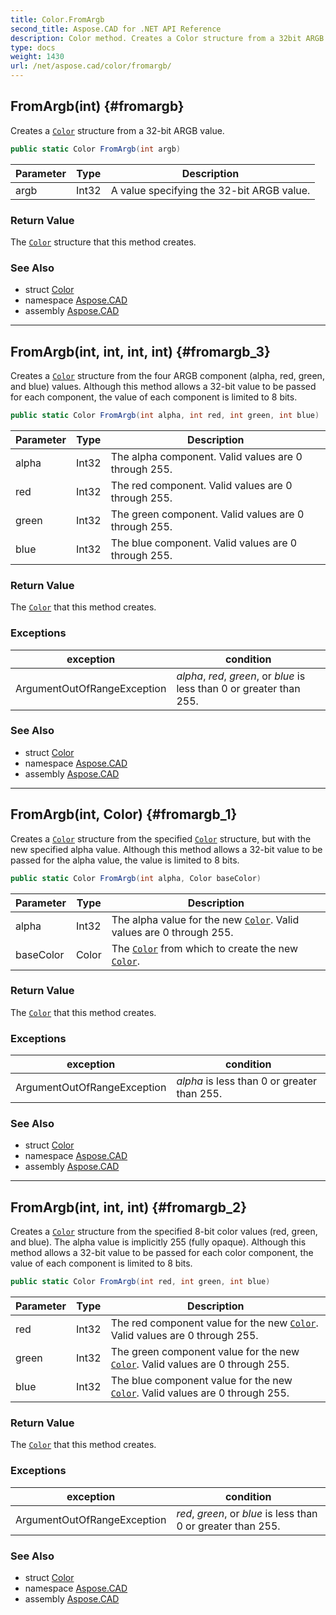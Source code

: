 ```yaml
---
title: Color.FromArgb
second_title: Aspose.CAD for .NET API Reference
description: Color method. Creates a Color structure from a 32bit ARGB value
type: docs
weight: 1430
url: /net/aspose.cad/color/fromargb/
---
```

## FromArgb(int) {#fromargb}

Creates a [`Color`](../) structure from a 32-bit ARGB value.

```csharp
public static Color FromArgb(int argb)
```

| Parameter | Type | Description |
| --- | --- | --- |
| argb | Int32 | A value specifying the 32-bit ARGB value. |

### Return Value

The [`Color`](../) structure that this method creates.

### See Also

* struct [Color](../)
* namespace [Aspose.CAD](../../color/)
* assembly [Aspose.CAD](../../../)

---

## FromArgb(int, int, int, int) {#fromargb_3}

Creates a [`Color`](../) structure from the four ARGB component (alpha, red, green, and blue) values. Although this method allows a 32-bit value to be passed for each component, the value of each component is limited to 8 bits.

```csharp
public static Color FromArgb(int alpha, int red, int green, int blue)
```

| Parameter | Type | Description |
| --- | --- | --- |
| alpha | Int32 | The alpha component. Valid values are 0 through 255. |
| red | Int32 | The red component. Valid values are 0 through 255. |
| green | Int32 | The green component. Valid values are 0 through 255. |
| blue | Int32 | The blue component. Valid values are 0 through 255. |

### Return Value

The [`Color`](../) that this method creates.

### Exceptions

| exception | condition |
| --- | --- |
| ArgumentOutOfRangeException | *alpha*, *red*, *green*, or *blue* is less than 0 or greater than 255. |

### See Also

* struct [Color](../)
* namespace [Aspose.CAD](../../color/)
* assembly [Aspose.CAD](../../../)

---

## FromArgb(int, Color) {#fromargb_1}

Creates a [`Color`](../) structure from the specified [`Color`](../) structure, but with the new specified alpha value. Although this method allows a 32-bit value to be passed for the alpha value, the value is limited to 8 bits.

```csharp
public static Color FromArgb(int alpha, Color baseColor)
```

| Parameter | Type | Description |
| --- | --- | --- |
| alpha | Int32 | The alpha value for the new [`Color`](../). Valid values are 0 through 255. |
| baseColor | Color | The [`Color`](../) from which to create the new [`Color`](../). |

### Return Value

The [`Color`](../) that this method creates.

### Exceptions

| exception | condition |
| --- | --- |
| ArgumentOutOfRangeException | *alpha* is less than 0 or greater than 255. |

### See Also

* struct [Color](../)
* namespace [Aspose.CAD](../../color/)
* assembly [Aspose.CAD](../../../)

---

## FromArgb(int, int, int) {#fromargb_2}

Creates a [`Color`](../) structure from the specified 8-bit color values (red, green, and blue). The alpha value is implicitly 255 (fully opaque). Although this method allows a 32-bit value to be passed for each color component, the value of each component is limited to 8 bits.

```csharp
public static Color FromArgb(int red, int green, int blue)
```

| Parameter | Type | Description |
| --- | --- | --- |
| red | Int32 | The red component value for the new [`Color`](../). Valid values are 0 through 255. |
| green | Int32 | The green component value for the new [`Color`](../). Valid values are 0 through 255. |
| blue | Int32 | The blue component value for the new [`Color`](../). Valid values are 0 through 255. |

### Return Value

The [`Color`](../) that this method creates.

### Exceptions

| exception | condition |
| --- | --- |
| ArgumentOutOfRangeException | *red*, *green*, or *blue* is less than 0 or greater than 255. |

### See Also

* struct [Color](../)
* namespace [Aspose.CAD](../../color/)
* assembly [Aspose.CAD](../../../)


